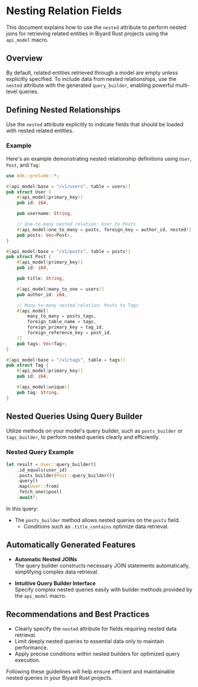 # Nesting Relation Fields

This document explains how to use the `nested` attribute to perform nested joins for retrieving related entities in Biyard Rust projects using the `api_model` macro.

## Overview

By default, related entities retrieved through a model are empty unless explicitly specified. To include data from nested relationships, use the `nested` attribute with the generated `query_builder`, enabling powerful multi-level queries.

## Defining Nested Relationships

Use the `nested` attribute explicitly to indicate fields that should be loaded with nested related entities.

### Example

Here's an example demonstrating nested relationship definitions using `User`, `Post`, and `Tag`:

```rust
use bdk::prelude::*;

#[api_model(base = "/v1/users", table = users)]
pub struct User {
    #[api_model(primary_key)]
    pub id: i64,

    pub username: String,

    // One-to-many nested relation: User to Posts
    #[api_model(one_to_many = posts, foreign_key = author_id, nested)]
    pub posts: Vec<Post>,
}

#[api_model(base = "/v1/posts", table = posts)]
pub struct Post {
    #[api_model(primary_key)]
    pub id: i64,

    pub title: String,

    #[api_model(many_to_one = users)]
    pub author_id: i64,

    // Many-to-many nested relation: Posts to Tags
    #[api_model(
        many_to_many = posts_tags,
        foreign_table_name = tags,
        foreign_primary_key = tag_id,
        foreign_reference_key = post_id,
    )]
    pub tags: Vec<Tag>,
}

#[api_model(base = "/v1/tags", table = tags)]
pub struct Tag {
    #[api_model(primary_key)]
    pub id: i64,

    #[api_model(unique)]
    pub tag: String,
}
```

## Nested Queries Using Query Builder

Utilize methods on your model's query builder, such as `posts_builder` or `tags_builder`, to perform nested queries clearly and efficiently.

### Nested Query Example

```rust
let result = User::query_builder()
    .id_equals(user_id)
    .posts_builder(Post::query_builder())
    .query()
    .map(User::from)
    .fetch_one(&pool)
    .await?;
```

In this query:

- The `posts_builder` method allows nested queries on the `posts` field.
  - Conditions such as `.title_contains` optimize data retrieval.

## Automatically Generated Features

- **Automatic Nested JOINs**  
  The query builder constructs necessary JOIN statements automatically, simplifying complex data retrieval.

- **Intuitive Query Builder Interface**  
  Specify complex nested queries easily with builder methods provided by the `api_model` macro.

## Recommendations and Best Practices

- Clearly specify the `nested` attribute for fields requiring nested data retrieval.
- Limit deeply nested queries to essential data only to maintain performance.
- Apply precise conditions within nested builders for optimized query execution.

Following these guidelines will help ensure efficient and maintainable nested queries in your Biyard Rust projects.

